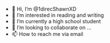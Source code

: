 - 👋 Hi, I’m @1direcShawnXD
- 👀 I’m interested in reading and writing
- 🌱 I’m currently a high school student 
- 💞️ I’m looking to collaborate on ...
- 📫 How to reach me via email

<!---
1direcShawnXD/1direcShawnXD is a ✨ special ✨ repository because its `README.md` (this file) appears on your GitHub profile.
You can click the Preview link to take a look at your changes.
--->
